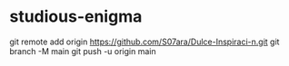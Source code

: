 # studious-enigma
git remote add origin https://github.com/S07ara/Dulce-Inspiraci-n.git git branch -M main git push -u origin main
